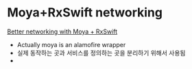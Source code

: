 # Moya+RxSwift networking

[Better networking with Moya + RxSwift](https://medium.com/@mattiacontin/better-networking-with-moya-rxswift-a90d821f1ce8)

- Actually moya is an alamofire wrapper
- 실제 동작하는 곳과 서비스를 정의하는 곳을 분리하기 위해서 사용됨
-